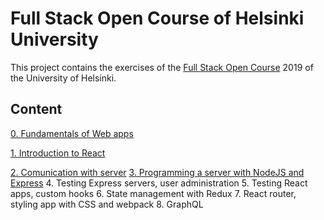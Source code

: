 
# Full Stack Open Course of Helsinki University

This project contains the exercises of the [Full Stack Open Course](https://fullstackopen.com/en/) 2019 of the University of Helsinki.

## Content
 [0. Fundamentals of Web apps](https://github.com/sajjadtaghilou/full-stack-helsinki/tree/master/PART%200)
 
 [1. Introduction to React](https://github.com/sajjadtaghilou/full-stack-helsinki/tree/master/PART%201)

 [2. Comunication with server](https://github.com/sajjadtaghilou/full-stack-helsinki/tree/master/PART%202)
 [3. Programming a server with NodeJS and Express]()
 4. Testing Express servers, user administration
 5. Testing React apps, custom hooks
 6. State management with Redux
 7. React router, styling app with CSS and webpack
 8. GraphQL

